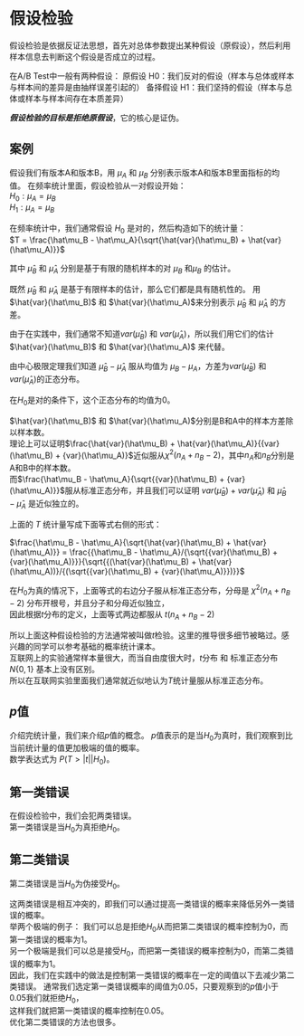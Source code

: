 # 假设检验

假设检验是依据反证法思想，首先对总体参数提出某种假设（原假设），然后利用样本信息去判断这个假设是否成立的过程。  

在A/B Test中一般有两种假设：
原假设 H0：我们反对的假设（样本与总体或样本与样本间的差异是由抽样误差引起的）
备择假设 H1：我们坚持的假设（样本与总体或样本与样本间存在本质差异）  

***假设检验的目标是拒绝原假设***，它的核心是证伪。


## 案例

假设我们有版本A和版本B，用 $\mu_A$ 和 $\mu_B$ 分别表示版本A和版本B里面指标的均值。
在频率统计里面，假设检验从一对假设开始：  
$H_0 : \mu_A = \mu_B$  
$H_1 : \mu_A = \mu_B$  

在频率统计中，我们通常假设 $H_0$ 是对的，然后构造如下的统计量：  
$T = \frac{\hat\mu_B - \hat\mu_A}{\sqrt{\hat{var}(\hat\mu_B) + \hat{var}(\hat\mu_A)}}$

其中 $\hat\mu_B$ 和 $\hat\mu_A$ 分别是基于有限的随机样本的对 $\mu_B$ 和$\mu_B$ 的估计。  

既然 $\hat\mu_B$ 和 $\hat\mu_A$ 是基于有限样本的估计，那么它们都是具有随机性的。
用 $\hat{var}(\hat\mu_B)$ 和 $\hat{var}(\hat\mu_A)$来分别表示 $\hat\mu_B$ 和 $\hat\mu_A$  的方差。  

由于在实践中，我们通常不知道${var}(\hat\mu_B)$ 和 ${var}(\hat\mu_A)$，所以我们用它们的估计 $\hat{var}(\hat\mu_B)$ 和 $\hat{var}(\hat\mu_A)$ 来代替。  

由中心极限定理我们知道 $\hat\mu_B - \hat\mu_A$ 服从均值为 ${\mu_B - \mu_A}$，方差为${var}(\hat\mu_B)$ 和 ${var}(\hat\mu_A)$的正态分布。  

在$H_0$是对的条件下，这个正态分布的均值为0。  

$\hat{var}(\hat\mu_B)$ 和 $\hat{var}(\hat\mu_A)$分别是B和A中的样本方差除以样本数。  
理论上可以证明$\frac{\hat{var}(\hat\mu_B) + \hat{var}(\hat\mu_A)}{{var}(\hat\mu_B) + {var}(\hat\mu_A)}$近似服从$\chi^2(n_A + n_B -2)$，其中$n_A$和$n_B$分别是A和B中的样本数。  
而$\frac{\hat\mu_B - \hat\mu_A}{\sqrt{{var}(\hat\mu_B) + {var}(\hat\mu_A)}}$服从标准正态分布，并且我们可以证明 ${var}(\hat\mu_B) + {var}(\hat\mu_A)$ 和 $\hat\mu_B - \hat\mu_A$ 是近似独立的。  

上面的 $T$ 统计量写成下面等式右侧的形式：

$\frac{\hat\mu_B - \hat\mu_A}{\sqrt{\hat{var}(\hat\mu_B) + \hat{var}(\hat\mu_A)}} = \frac{{\hat\mu_B - \hat\mu_A}/{\sqrt{{var}(\hat\mu_B) + {var}(\hat\mu_A)}}}{\sqrt{{(\hat{var}(\hat\mu_B) + \hat{var}(\hat\mu_A))}/{(\sqrt{{var}(\hat\mu_B) + {var}(\hat\mu_A)}})}}$  

在$H_0$为真的情况下，上面等式的右边分子服从标准正态分布，分母是 $\chi^2(n_A + n_B -2)$ 分布开根号，并且分子和分母近似独立，  
因此根据$t$分布的定义，上面等式两边都服从 $t(n_A + n_B -2)$

所以上面这种假设检验的方法通常被叫做$t$检验。这里的推导很多细节被略过。感兴趣的同学可以参考基础的概率统计课本。  
互联网上的实验通常样本量很大，而当自由度很大时，$t$分布 和 标准正态分布$N\{0,1\}$ 基本上没有区别。  
所以在互联网实验里面我们通常就近似地认为$T$统计量服从标准正态分布。  

## $p$值
介绍完统计量，我们来介绍$p$值的概念。
$p$值表示的是当$H_0$为真时，我们观察到比当前统计量的值更加极端的值的概率。  
数学表达式为 $P(T>|t||H_0)$。

## 第一类错误

在假设检验中，我们会犯两类错误。  
第一类错误是当$H_0$为真拒绝$H_0$。  

## 第二类错误

第二类错误是当$H_0$为伪接受$H_0$。  

这两类错误是相互冲突的，即我们可以通过提高一类错误的概率来降低另外一类错误的概率。  
举两个极端的例子：
我们可以总是拒绝$H_0$从而把第二类错误的概率控制为0，而第一类错误的概率为1。  
另一个极端是我们可以总是接受$H_0$，而把第一类错误的概率控制为0，而第二类错误的概率为1。  
因此，我们在实践中的做法是控制第一类错误的概率在一定的阈值以下去减少第二类错误。
通常我们选定第一类错误概率的阈值为0.05，只要观察到的$p$值小于0.05我们就拒绝$H_0$，  
这样我们就把第一类错误的概率控制在0.05。  
优化第二类错误的方法也很多。  

